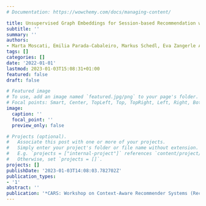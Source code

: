 ```yaml
---
# Documentation: https://wowchemy.com/docs/managing-content/

title: Unsupervised Graph Embeddings for Session-based Recommendation with Item Features
subtitle: ''
summary: ''
authors:
- Marta Moscati, Emilia Parada-Cabaleiro, Markus Schedl, Eva Zangerle Andreas Peintner
tags: []
categories: []
date: '2022-01-01'
lastmod: 2023-01-03T15:08:31+01:00
featured: false
draft: false

# Featured image
# To use, add an image named `featured.jpg/png` to your page's folder.
# Focal points: Smart, Center, TopLeft, Top, TopRight, Left, Right, BottomLeft, Bottom, BottomRight.
image:
  caption: ''
  focal_point: ''
  preview_only: false

# Projects (optional).
#   Associate this post with one or more of your projects.
#   Simply enter your project's folder or file name without extension.
#   E.g. `projects = ["internal-project"]` references `content/project/deep-learning/index.md`.
#   Otherwise, set `projects = []`.
projects: []
publishDate: '2023-01-03T14:08:03.782702Z'
publication_types:
- '1'
abstract: ''
publication: '*CARS: Workshop on Context-Aware Recommender Systems (RecSys ’22)*'
---
```

